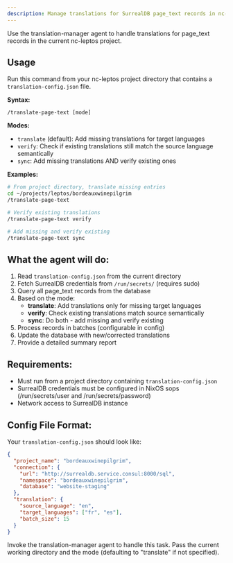 ```yaml
---
description: Manage translations for SurrealDB page_text records in nc-leptos projects
---
```


Use the translation-manager agent to handle translations for page_text records in the current nc-leptos project.

## Usage

Run this command from your nc-leptos project directory that contains a `translation-config.json` file.

**Syntax:**
```
/translate-page-text [mode]
```

**Modes:**
- `translate` (default): Add missing translations for target languages
- `verify`: Check if existing translations still match the source language semantically
- `sync`: Add missing translations AND verify existing ones

**Examples:**
```bash
# From project directory, translate missing entries
cd ~/projects/leptos/bordeauxwinepilgrim
/translate-page-text

# Verify existing translations
/translate-page-text verify

# Add missing and verify existing
/translate-page-text sync
```

## What the agent will do:

1. Read `translation-config.json` from the current directory
2. Fetch SurrealDB credentials from `/run/secrets/` (requires sudo)
3. Query all page_text records from the database
4. Based on the mode:
   - **translate**: Add translations only for missing target languages
   - **verify**: Check existing translations match source semantically
   - **sync**: Do both - add missing and verify existing
5. Process records in batches (configurable in config)
6. Update the database with new/corrected translations
7. Provide a detailed summary report

## Requirements:

- Must run from a project directory containing `translation-config.json`
- SurrealDB credentials must be configured in NixOS sops (/run/secrets/user and /run/secrets/password)
- Network access to SurrealDB instance

## Config File Format:

Your `translation-config.json` should look like:
```json
{
  "project_name": "bordeauxwinepilgrim",
  "connection": {
    "url": "http://surrealdb.service.consul:8000/sql",
    "namespace": "bordeauxwinepilgrim",
    "database": "website-staging"
  },
  "translation": {
    "source_language": "en",
    "target_languages": ["fr", "es"],
    "batch_size": 15
  }
}
```

Invoke the translation-manager agent to handle this task. Pass the current working directory and the mode (defaulting to "translate" if not specified).
